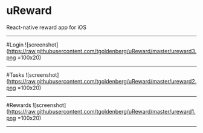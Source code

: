 # uReward
React-native reward app for iOS
***
#Login
![screenshot](https://raw.githubusercontent.com/tgoldenberg/uReward/master/ureward3.png =100x20)
***
#Tasks
![screenshot](https://raw.githubusercontent.com/tgoldenberg/uReward/master/ureward2.png =100x20)
***
#Rewards
![screenshot](https://raw.githubusercontent.com/tgoldenberg/uReward/master/ureward1.png =100x20)
***
